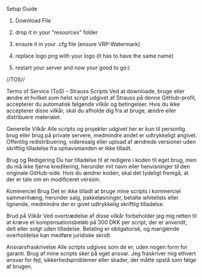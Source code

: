 Setup Guide

1. Download File

2. drop it in your "resources" folder

3. ensure it in your .cfg file (ensure VRP-Watermark)

4. replace logo.png with your logo (it has to have the same name)

5. restart your server and now your good to go:)

//TOS//

Terms of Service (ToS) – Strauss Scripts
Ved at downloade, bruge eller ændre et hvilket som helst script udgivet af Strauss på denne GitHub-profil, accepterer du automatisk følgende vilkår og betingelser. Hvis du ikke accepterer disse vilkår, skal du afholde dig fra at bruge, ændre eller distribuere materialet.

Generelle Vilkår
Alle scripts og projekter udgivet her er kun til personlig brug eller brug på private servere, medmindre andet er udtrykkeligt angivet. Offentlig redistribuering, videresalg eller upload af ændrede versioner uden skriftlig tilladelse fra ophavsmanden er ikke tilladt.

Brug og Redigering
Du har tilladelse til at redigere i koden til eget brug, men du må ikke fjerne kreditering, herunder mit navn eller henvisninger til den originale GitHub-side. Hvis du ændrer koden, skal det tydeligt fremgå, at der er tale om en modificeret version.

Kommerciel Brug
Det er ikke tilladt at bruge mine scripts i kommerciel sammenhæng, herunder salg, pakkeløsninger, betalte whitelists eller lignende, medmindre der er givet udtrykkelig skriftlig tilladelse.

Brud på Vilkår
Ved overtrædelse af disse vilkår forbeholder jeg mig retten til at kræve et kompensationsbeløb på 300 DKK per script, der er anvendt, delt eller solgt uden tilladelse. Betaling er obligatorisk, og manglende overholdelse kan medføre juridiske skridt.

Ansvarsfraskrivelse
Alle scripts udgives som de er, uden nogen form for garanti. Brug af mine scripts sker på eget ansvar. Jeg fraskriver mig ethvert ansvar for fejl, sikkerhedsproblemer eller skader, der måtte opstå som følge af brugen.
